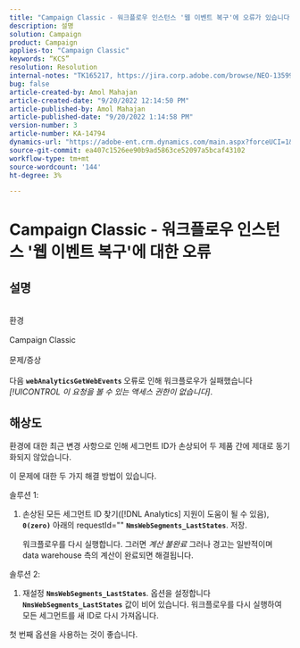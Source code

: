 ```yaml
---
title: "Campaign Classic - 워크플로우 인스턴스 '웹 이벤트 복구'에 오류가 있습니다."
description: 설명
solution: Campaign
product: Campaign
applies-to: "Campaign Classic"
keywords: “KCS”
resolution: Resolution
internal-notes: "TK165217, https://jira.corp.adobe.com/browse/NEO-13599"
bug: false
article-created-by: Amol Mahajan
article-created-date: "9/20/2022 12:14:50 PM"
article-published-by: Amol Mahajan
article-published-date: "9/20/2022 1:14:58 PM"
version-number: 3
article-number: KA-14794
dynamics-url: "https://adobe-ent.crm.dynamics.com/main.aspx?forceUCI=1&pagetype=entityrecord&etn=knowledgearticle&id=0af58dd1-dd38-ed11-9db0-000d3a5c1bcc"
source-git-commit: ea407c1526ee90b9ad5863ce52097a5bcaf43102
workflow-type: tm+mt
source-wordcount: '144'
ht-degree: 3%

---
```


# Campaign Classic - 워크플로우 인스턴스 &#39;웹 이벤트 복구&#39;에 대한 오류

## 설명

<br>환경 <br><br>
Campaign Classic
<br><br>문제/증상<br><br>
다음 <b>`webAnalyticsGetWebEvents` </b>오류로 인해 워크플로우가 실패했습니다 *[!UICONTROL 이 요청을 볼 수 있는 액세스 권한이 없습니다]*.


## 해상도


환경에 대한 최근 변경 사항으로 인해 세그먼트 ID가 손상되어 두 제품 간에 제대로 동기화되지 않았습니다.

이 문제에 대한 두 가지 해결 방법이 있습니다.

솔루션 1:

1. 손상된 모든 세그먼트 ID 찾기([!DNL Analytics] 지원이 도움이 될 수 있음), <b>`0(zero)`</b> 아래의 requestId=&quot;&quot; <b>`NmsWebSegments_LastStates`</b>. 저장.

   워크플로우를 다시 실행합니다. 그러면 *계산 불완료* 그러나 경고는 일반적이며 data warehouse 측의 계산이 완료되면 해결됩니다.


솔루션 2:

1. 재설정 <b>`NmsWebSegments_LastStates`</b>. 옵션을 설정합니다 <b>`NmsWebSegments_LastStates`</b> 값이 비어 있습니다. 워크플로우를 다시 실행하여 모든 세그먼트를 새 ID로 다시 가져옵니다.




첫 번째 옵션을 사용하는 것이 좋습니다.
